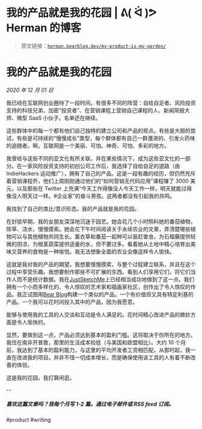 # 我的产品就是我的花园 | ᕕ( ᐛ )ᕗ Herman 的博客

> 原文链接：[`herman.bearblog.dev/my-product-is-my-garden/`](https://herman.bearblog.dev/my-product-is-my-garden/)

<main>

# 我的产品就是我的花园

*2020 年 12 月 01 日*

我已经在互联网创业圈待了一段时间。有很多不同的阵营：自给自足者、风险投资支持的科技兄弟、加密“投资者”、在营销课程上营销自己课程的人、新闻简报大师、微型 SaaS 小伙子。名单还在继续。

这些群体中的每一个都有他们自己独特的建立公司和产品的观点。有些是大胆的尝试，有些是可持续的“慢慢成长”类型，每个群体都有自己一群激进的、引发火药味的追随者。啊，互联网是一个美丽、可怕、神奇、可怕、多彩的地方。

我曾经与这些不同的亚文化有所关联，并在某些情况下，成为这些亚文化的一部分。在一家风险投资支持的初创公司工作后，我选择了自给自足的道路（由 IndieHackers 运动推广），拥有了自己的产品。这是一段有趣的经历，但仍然充斥着营销课程乔，他们上周刚刚通过他们的“如何营销无代码应用”课程赚了 3000 美元，以及那些在 Twitter 上充满“今天工作得像没人今天工作一样，明天就能过得像没人明天过一样。#企业家”的奋斗男孩。这两者都没有引起我的共鸣。

我找到了自己的类比/意识形态。我的产品就是我的花园。

在封锁早期，我的女朋友深深地沉迷于园艺。她会花几个小时照料她的番茄植物，除草、浇水，慢慢摸索。她会花下午时间阅读关于永续农业的文章，弄清楚哪些植物可以与其他植物共同生长。薰衣草和番茄一起种可以驱赶害虫，为石榴藤提供轻微的阴凉，为根茎蔬菜提供适量的水，但不要过多。看着她从土地中精心培育出美味又营养的食物是一种愉悦。我无法想象全面的农业会像这样令人愉快。

这就是我对我的产品的期望。我想要慢慢摸索，与整个过程建立联系，并且在这个过程中享受乐趣。我想要制作那些不可扩展的东西。看到人们享用它们，将它们当作人而不是统计数据。我在[JustSketchMe](https://justsketch.me)上已经相当成功地做到了这一点。我们拥有一个小而多样化的、令人惊叹的艺术家和插画家社区，创作出了令人惊叹的作品。我正试图用[Bear Blog](https://bearblog.dev)构建一个类似的产品。一个有价值但又具有特定利基的产品。一个我可以花时间投入其中的产品，因为我愿意。

能够与使用我的工具的人交谈和互动是令人满足的。花时间精心改进产品的微妙方面是令人愉快的。

显然，要做到这一点，产品必须达到基本的盈利门槛。这将取决于你所在的地方。我住在南非开普敦，那里的生活成本较低（与美国和欧盟相比）。大约 10 个月前，我达到了基本的盈利能力，与这里的平均开发者工资相匹配，从那时起，我一直在改进我的项目。并非不惜一切成本增长，而是确保使用该工具的人有着不断改善的体验。

这是我的花园，我打算闲逛。

--

##### 喜欢这篇文章吗？我每个月写 1-2 篇。通过电子邮件或 RSS feed 订阅。

#product #writing

</main>
